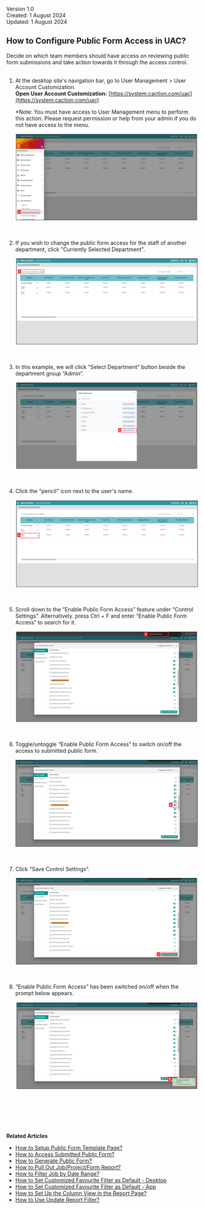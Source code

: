 Version 1.0<br>
Created: 1 August 2024<br>
Updated: 1 August 2024<br>
## How to Configure Public Form Access in UAC?

Decide on which team members should have access on reviewing public form submissions and take action towards it through the access control.<br><br>

1. At the desktop site's navigation bar, go to User Management > User Account Customization.<br>
   **Open User Account Customization:** [https://system.caction.com/uac](https://system.caction.com/uac)<br>
     
   *Note: You must have access to User Management menu to perform this action. Please request permission or help from your admin if you do not have access to the menu.

   <p align="center">
      <img src="img/Access_Submitted_Public_Form_Step_1.png" alt="Access Submitted Public Form Step 1">
   </p><br>

2. If you wish to change the public form access for the staff of another department, click "Currently Selected Department".

   <p align="center">
     <img src="img/Access_Submitted_Public_Form_Step_2.png" alt="Access Submitted Public Form Step 2">
   </p><br>

3. In this example, we will click “Select Department” button beside the department group “Admin”.

   <p align="center">
     <img src="img/Access_Submitted_Public_Form_Step_3.png" alt="Access Submitted Public Form Step 3">
   </p><br>

4. Click the "pencil" icon next to the user's name.

   <p align="center">
     <img src="img/Access_Submitted_Public_Form_Step_4.png" alt="Access Submitted Public Form Step 4">
   </p><br>

5. Scroll down to the “Enable Public Form Access” feature under “Control Settings”. Alternatively. press Ctrl + F and enter “Enable Public Form Access” to search for it.

   <p align="center">
     <img src="img/Access_Submitted_Public_Form_Step_5.png" alt="Access Submitted Public Form Step 5">
   </p><br>

6. Toggle/untoggle “Enable Public Form Access” to switch on/off the access to submitted public form.

   <p align="center">
     <img src="img/Access_Submitted_Public_Form_Step_6.png" alt="Access Submitted Public Form Step 6">
   </p><br>

7. Click "Save Control Settings".

   <p align="center">
     <img src="img/Access_Submitted_Public_Form_Step_7.png" alt="Access Submitted Public Form Step 7">
   </p><br>

8. “Enable Public Form Access” has been switched on/off when the prompt below appears.
 
   <p align="center">
     <img src="img/Access_Submitted_Public_Form_Step_8.png" alt="Access Submitted Public Form Step 8">
   </p><br>

<br><br><br>

**Related Articles**
- [How to Setup Public Form Template Page?](Setup_Public_Form_Template_Page.md)
- [How to Access Submitted Public Form?](Access_Submitted_Public_Form.md)
- [How to Generate Public Form?](Creation_of_Public_Form.md)
- [How to Pull Out Job/Project/Form Report?](Export_Report.md)
- [How to Filter Job by Date Range?](Job_Filter_by_Date_Range.md)
- [How to Set Customized Favourite Filter as Default - Desktop ](Default_Favourite_Filter.md)
- [How to Set Customized Favourite Filter as Default - App ](Default_Favourite_Filter_App.md)
- [How to Set Up the Column View in the Report Page?](How_to_Set_Up_the_Column_View_in_the_Report_Page.md)
- [How to Use Update Report Filter?](Job_Update_Report_Filter.md)

<!-- [Link Text](https://support.caction.com/Configure_Public_Form_Access_in_UAC.html) -->

